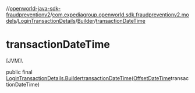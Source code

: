//[openworld-java-sdk-fraudpreventionv2](../../../../index.md)/[com.expediagroup.openworld.sdk.fraudpreventionv2.models](../../index.md)/[LoginTransactionDetails](../index.md)/[Builder](index.md)/[transactionDateTime](transaction-date-time.md)

# transactionDateTime

[JVM]\

public final [LoginTransactionDetails.Builder](index.md)[transactionDateTime](transaction-date-time.md)([OffsetDateTime](https://docs.oracle.com/javase/8/docs/api/java/time/OffsetDateTime.html)transactionDateTime)
